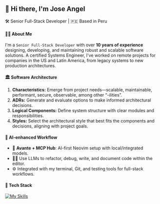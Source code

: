 ## 👋 Hi there, I'm Jose Angel
🛠️ Senior Full-Stack Developer | 🇵🇪 Based in Peru

#### 🙋‍♂️ About Me
I'm a `Senior Full-Stack Developer` with over **10 years of experience** designing, developing, and maintaining robust and scalable software solutions. A certified Systems Engineer, I've worked on remote projects for companies in the US and Latin America, from legacy systems to new production architectures.

#### 🏛️ Software Architecture
1. **Characteristics:** Emerge from project needs—scalable, maintainable, performant, secure, observable, among other “-ilities”.
2. **ADRs:** Generate and evaluate options to make informed architectural decisions.  
3. **Logical Components:** Define system structure with clear modules and responsibilities.  
4. **Styles:** Select the architectural style that best fits the components and decisions, aligning with project goals.

#### 🤖 AI-enhanced Workflow
- 🧠 **Avante + MCP Hub**: AI-first Neovim setup with local/integrated models.
- 🧑‍💻 Use LLMs to refactor, debug, write, and document code within the editor.
- ⚙️ Integrated with my terminal, Git, and testing tools for full-stack workflows.

#### 🧰 Tech Stack
[![My Skills](https://skillicons.dev/icons?i=py,kotlin,js,lua,c,cpp,fastapi,flask,django,react,vite,ts,ember,astro,bootstrap,html,css,postgres,mysql,mongodb,redis,docker,bash,nginx,ansible,jenkins,linux,androidstudio,git,github,neovim,vscode&perline=12&theme=light)](https://skillicons.dev)
